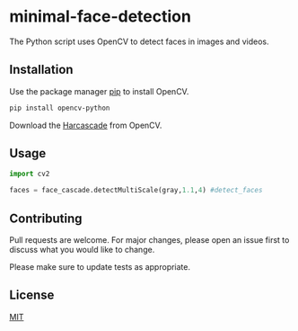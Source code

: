 # minimal-face-detection

The Python script uses OpenCV to detect faces in images and videos.

## Installation

Use the package manager [pip](https://pip.pypa.io/en/stable/) to install OpenCV.

```bash
pip install opencv-python
```
Download the [Harcascade](https://raw.githubusercontent.com/opencv/opencv/master/data/haarcascades/haarcascade_frontalface_default.xml) from OpenCV.


## Usage

```python
import cv2

faces = face_cascade.detectMultiScale(gray,1.1,4) #detect_faces 
```

## Contributing
Pull requests are welcome. For major changes, please open an issue first to discuss what you would like to change.

Please make sure to update tests as appropriate.

## License
[MIT](https://choosealicense.com/licenses/mit/)
